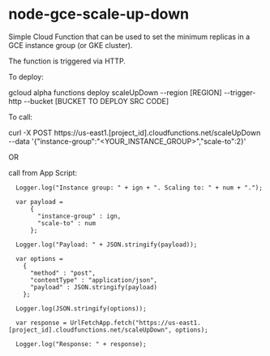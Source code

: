 # node-gce-scale-up-down

Simple Cloud Function that can be used to set the minimum replicas in a GCE instance group
(or GKE cluster).

The function is triggered via HTTP.

To deploy:

gcloud alpha functions deploy scaleUpDown --region [REGION] --trigger-http --bucket [BUCKET TO DEPLOY SRC CODE]

To call:

curl -X POST https://us-east1.[project_id].cloudfunctions.net/scaleUpDown --data '{"instance-group":"<YOUR_INSTANCE_GROUP>","scale-to":2}'

OR

call from App Script:

      Logger.log("Instance group: " + ign + ". Scaling to: " + num + ".");
      
      var payload = 
          {
            "instance-group" : ign,
            "scale-to" : num
          };
    
      Logger.log("Payload: " + JSON.stringify(payload));

      var options =
        {
          "method" : "post",
          "contentType" : "application/json",
          "payload" : JSON.stringify(payload)
        };
      
      Logger.log(JSON.stringify(options));

      var response = UrlFetchApp.fetch("https://us-east1.[project_id].cloudfunctions.net/scaleUpDown", options);
    
      Logger.log("Response: " + response);
